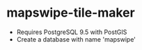 # mapswipe-tile-maker

* Requires PostgreSQL 9.5 with PostGIS
* Create a database with name 'mapswipe'
